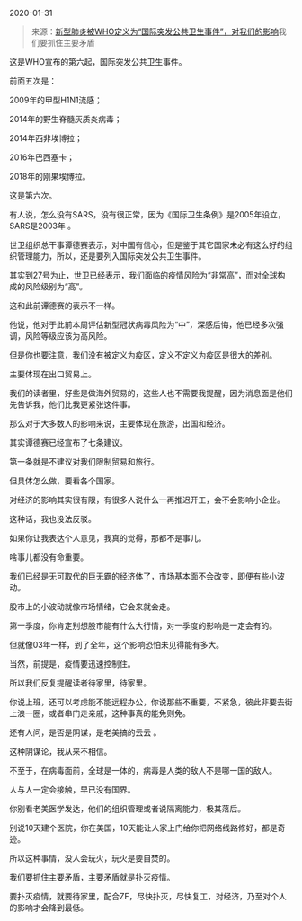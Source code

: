 2020-01-31

> 来源：[新型肺炎被WHO定义为“国际突发公共卫生事件”，对我们的影响](http://mp.weixin.qq.com/s?__biz=MzU3NDc5Nzc0NQ==&mid=2247486381&idx=1&sn=7fd016e7e5cb37054272196dc83a0fd9&chksm=fd2da973ca5a206508b00304c1c7085ceb8590271758fa032fbc3f0f1a3a43a428c2491bb196&scene=27#wechat_redirect)
> ​我们要抓住主要矛盾

这是WHO宣布的第六起，国际突发公共卫生事件。

  

前面五次是：

2009年的甲型H1N1流感；

2014年的野生脊髓灰质炎病毒；

2014年西非埃博拉；

2016年巴西塞卡；

2018年的刚果埃博拉。

  

这是第六次。

  

有人说，怎么没有SARS，没有很正常，因为《国际卫生条例》是2005年设立，SARS是2003年 。

  

世卫组织总干事谭德赛表示，对中国有信心，但是鉴于其它国家未必有这么好的组织管理能力，所以，还是要列入国际突发公共卫生事件。

  

其实到27号为止，世卫已经表示，我们面临的疫情风险为“非常高”，而对全球构成的风险级别为“高”。

  

这和此前谭德赛的表示不一样。

  

他说，他对于此前本周评估新型冠状病毒风险为“中”，深感后悔，他已经多次强调，风险等级应该为高风险。

  

但是你也要注意，我们没有被定义为疫区，定义不定义为疫区是很大的差别。

  

主要体现在出口贸易上。

  

我们的读者里，好些是做海外贸易的，这些人也不需要我提醒，因为消息面是他们先告诉我，他们比我更紧张这件事。

  

那么对于大多数人的影响来说，主要体现在旅游，出国和经济。

  

其实谭德赛已经宣布了七条建议。

  

第一条就是不建议对我们限制贸易和旅行。

  

但具体怎么做，要看各个国家。

  

对经济的影响其实很有限，有很多人说什么一再推迟开工，会不会影响小企业。

  

这种话，我也没法反驳。

  

如果你让我表达个人意见，我真的觉得，那都不是事儿。

  

啥事儿都没有命重要。

  

我们已经是无可取代的巨无霸的经济体了，市场基本面不会改变，即便有些小波动。

  

股市上的小波动就像市场情绪，它会来就会走。

  

第一季度，你肯定别想股市能有什么大行情，对一季度的影响是一定会有的。

  

但就像03年一样，到了全年，这个影响恐怕未见得能有多大。

  

当然，前提是，疫情要迅速控制住。

  

所以我们反复提醒读者待家里，待家里。

  

你说上班，还可以考虑能不能远程办公，你说那些不重要，不紧急，彼此非要去街上浪一圈，或者串门走亲戚，这种事真的能免则免。

  

还有人问，是否是阴谋，是老美搞的云云 。

  

这种阴谋论，我从来不相信。

  

不至于，在病毒面前，全球是一体的，病毒是人类的敌人不是哪一国的敌人。

  

人与人一定会接触，早已没有国界。

  

你别看老美医学发达，他们的组织管理或者说隔离能力，极其落后。

  

别说10天建个医院，你在美国，10天能让人家上门给你把网络线路修好，都是奇迹。

  

所以这种事情，没人会玩火，玩火是要自焚的。

  

我们要抓住主要矛盾，主要矛盾就是扑灭疫情。

  

要扑灭疫情，就要待家里，配合ZF，尽快扑灭，尽快复工，对经济，乃至对个人的影响才会降到最低。

